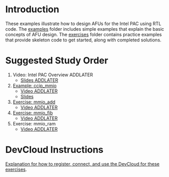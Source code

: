 # Introduction

These examples illustrate how to design AFUs for the Intel PAC using RTL code. The [examples](examples/) folder includes simple examples that explain the basic concepts of AFU design. The [exercises](exercises/) folder contains practice examples that provide skeleton code to get started, along with completed solutions.

# Suggested Study Order

1. Video: Intel PAC Overview ADDLATER
    - [Slides ADDLATER]()
2. [Example: ccip_mmio](examples/ccip_mmio)
    - [Video ADDLATER]()
    - [Slides](examples/ccip_mmio/intel_pac_rtl_ccip.pptx)
3. [Exercise: mmio_add](exercises/mmio_add)
    - [Video ADDLATER]()
4. [Exercise: mmio_fib](exercises/mmio_fib)
    - [Video ADDLATER]()
5. Exercise: mmio_ram
    - [Video ADDLATER]()

# DevCloud Instructions

[Explanation for how to register, connect, and use the DevCloud for these exercises](https://github.com/intel/FPGA-Devcloud).




